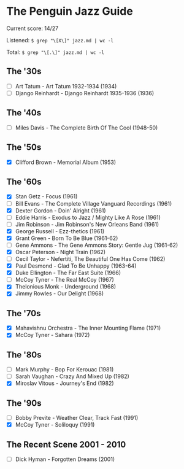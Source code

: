 # The Penguin Jazz Guide

Current score: 14/27

Listened: `$ grep "\[X\]" jazz.md | wc -l`

Total: `$ grep "\[.\]" jazz.md | wc -l`

## The '30s

- [ ] Art Tatum - Art Tatum 1932-1934 (1934)
- [ ] Django Reinhardt - Django Reinhardt 1935-1936 (1936)

## The '40s

- [ ] Miles Davis - The Complete Birth Of The Cool (1948-50)

## The '50s

- [X] Clifford Brown - Memorial Album (1953)

## The '60s

- [X] Stan Getz - Focus (1961)
- [ ] Bill Evans - The Complete Village Vanguard Recordings (1961)
- [X] Dexter Gordon - Doin' Alright (1961)
- [ ] Eddie Harris - Exodus to Jazz / Mighty Like A Rose (1961)
- [ ] Jim Robinson - Jim Robinson's New Orleans Band (1961)
- [X] George Russell - Ezz-thetics (1961)
- [X] Grant Green - Born To Be Blue (1961-62)
- [ ] Gene Ammons - The Gene Ammons Story: Gentle Jug (1961-62)
- [X] Oscar Peterson - Night Train (1962)
- [ ] Cecil Taylor - Nefertiti, The Beautiful One Has Come (1962)
- [X] Paul Desmond - Glad To Be Unhappy (1963-64)
- [X] Duke Ellington - The Far East Suite (1966)
- [ ] McCoy Tyner - The Real McCoy (1967)
- [X] Thelonious Monk - Underground (1968)
- [X] Jimmy Rowles - Our Delight (1968)

## The '70s

- [X] Mahavishnu Orchestra - The Inner Mounting Flame (1971)
- [X] McCoy Tyner - Sahara (1972)

## The '80s

- [ ] Mark Murphy - Bop For Kerouac (1981)
- [ ] Sarah Vaughan - Crazy And Mixed Up (1982)
- [X] Miroslav Vitous - Journey's End (1982)

## The '90s

- [ ] Bobby Previte - Weather Clear, Track Fast (1991)
- [X] McCoy Tyner - Soliloquy (1991)

## The Recent Scene 2001 - 2010

- [ ] Dick Hyman - Forgotten Dreams (2001)
